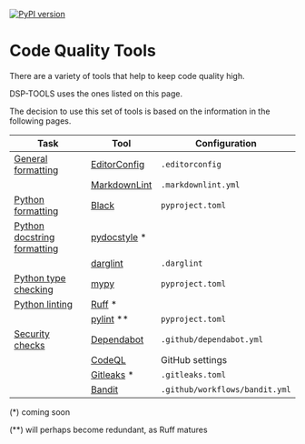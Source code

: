 [![PyPI version](https://badge.fury.io/py/dsp-tools.svg)](https://badge.fury.io/py/dsp-tools)

# Code Quality Tools

There are a variety of tools that help to keep code quality high.

DSP-TOOLS uses the ones listed on this page.

The decision to use this set of tools is based on the information in the following pages.

| Task                                                            | Tool                                                               | Configuration                  |
| --------------------------------------------------------------- | ------------------------------------------------------------------ | ------------------------------ |
| [General formatting](./general-formatting.md)                   | [EditorConfig](https://EditorConfig.org/)                          | `.editorconfig`                |
|                                                                 | [MarkdownLint](https://github.com/igorshubovych/markdownlint-cli/) | `.markdownlint.yml`            |
| [Python formatting](./python-formatting.md)                     | [Black](https://pypi.org/project/black/)                           | `pyproject.toml`               |
| [Python docstring formatting](./python-docstring-formatting.md) | [pydocstyle](https://pypi.org/project/pydocstyle/) *               |                                |
|                                                                 | [darglint](https://pypi.org/project/darglint/)                     | `.darglint`                    |
| [Python type checking](./python-type-checking.md)               | [mypy](https://pypi.org/project/mypy/)                             | `pyproject.toml`               |
| [Python linting](./python-linting.md)                           | [Ruff](https://pypi.org/project/ruff/) *                           |                                |
|                                                                 | [pylint](https://pypi.org/project/pylint/) **                      | `pyproject.toml`               |
| [Security checks](./security.md)                                | [Dependabot](https://docs.github.com/en/code-security/dependabot/) | `.github/dependabot.yml`       |
|                                                                 | [CodeQL](https://codeql.github.com/)                               | GitHub settings                |
|                                                                 | [Gitleaks](https://gitleaks.io/) *                                 | `.gitleaks.toml`               |
|                                                                 | [Bandit](https://pypi.org/project/bandit/)                         | `.github/workflows/bandit.yml` |

(*) coming soon  

(**) will perhaps become redundant, as Ruff matures
